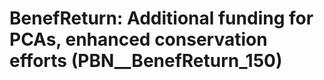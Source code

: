# BenefReturn: __Additional funding for PCAs, enhanced conservation efforts__ (PBN__BenefReturn_150)

